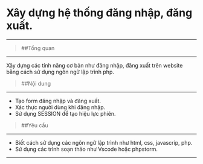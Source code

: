 # Xây dựng hệ thống đăng nhập, đăng xuất.

---
> ##Tổng quan

---
Xây dựng các tính năng cơ bản như đăng nhập, đăng xuất trên website bằng cách sử dụng ngôn
ngữ lập trình php.


> ##Nội dung 

---

* Tạo form đăng nhập và đăng xuất.
* Xác thực người dùng khi đăng nhập.
* Sử dụng SESSION để tạo hiệu lực phiên.

> ##Yêu cầu

---
* Biết cách sử dụng các ngôn ngữ lập trình như html,
css, javascrip, php.
* Sử dụng các trình soạn thảo  như Vscode hoặc
phpstorm.

---





